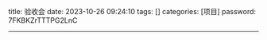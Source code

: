 title: 验收会 
date: 2023-10-26 09:24:10 
tags: []
categories: [项目]
password: 7FKBKZrTTTPG2LnC

---
 <!--more-->